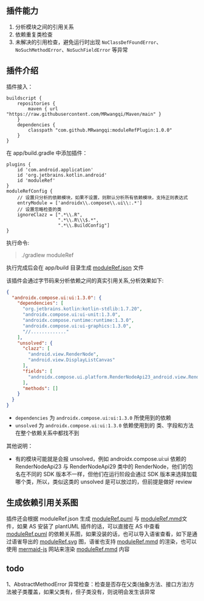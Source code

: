 ## 插件能力
1. 分析模块之间的引用关系
2. 依赖重复类检查
3. 未解决的引用检查，避免运行时出现 `NoClassDefFoundError`、`NoSuchMethodError`、`NoSuchFieldError` 等异常


## 插件介绍
插件接入：
```
buildscript {
    repositories {
        maven { url "https://raw.githubusercontent.com/MRwangqi/Maven/main" }
    }
    dependencies {
        classpath "com.github.MRwangqi:moduleRefPlugin:1.0.0"
    }
}
```
在 app/build.gradle 中添加插件：
```
plugins {
    id 'com.android.application'
    id 'org.jetbrains.kotlin.android'
    id 'moduleRef'
}
moduleRefConfig {
    // 设置只分析的依赖模块，如果不设置，则默认分析所有依赖模块，支持正则表达式
    entryModule = ['androidx\\.compose\\.ui\\:.*']
    // 设置忽略检查的类
    ignoreClazz = [".*\\.R",
                   ".*\\.R\\\$.*",
                   ".*\\.BuildConfig"]
}

```
执行命令:
> ./gradlew moduleRef 

执行完成后会在 app/build 目录生成 [moduleRef.json](./moduleRef.json) 文件

该插件会通过字节码来分析依赖之间的真实引用关系,分析效果如下:

```json
{
  "androidx.compose.ui:ui:1.3.0": {
    "dependencies": [
      "org.jetbrains.kotlin:kotlin-stdlib:1.7.20",
      "androidx.compose.ui:ui-unit:1.3.0",
      "androidx.compose.runtime:runtime:1.3.0",
      "androidx.compose.ui:ui-graphics:1.3.0",
      "//............."
    ],
    "unsolved": {
      "clazz": [
        "android.view.RenderNode",
        "android.view.DisplayListCanvas"
      ],
      "fields": [
        "androidx.compose.ui.platform.RenderNodeApi23_android.view.RenderNode"
      ],
      "methods": []
    }
  }
}
```
- `dependencies` 为 `androidx.compose.ui:ui:1.3.0` 所使用到的依赖
- `unsolved` 为 `androidx.compose.ui:ui:1.3.0` 依赖使用到的 类、字段和方法在整个依赖关系中都找不到


其他说明：
- 有的模块可能就是会报 unsolved，例如 androidx.compose.ui:ui 依赖的 RenderNodeApi23 与 RenderNodeApi29 类中的 RenderNode，他们的包名在不同的 SDK 版本不一样，但他们在运行阶段会通过 SDK 版本来选择加载哪个类，所以，类似这类的 unsolved 是可以放过的，但前提是做好 review

## 生成依赖引用关系图
插件还会根据 moduleRef.json 生成 [moduleRef.puml](./moduleRef.puml) 与 [moduleRef.mmd](./moduleRef.mmd)文件，如果 AS 安装了 plantUML 插件的话，可以直接在 AS 中查看 [moduleRef.puml](./moduleRef.puml) 的依赖关系图，如果没装的话，也可以导入语雀查看，如下是通过语雀导出的 [moduleRef.svg](./moduleRef.svg) 图，语雀也支持 [moduleRef.mmd](./moduleRef.mmd) 的渲染，也可以使用 [mermaid-js](https://mermaid-js.github.io/mermaid-live-editor/) 网站来渲染 [moduleRef.mmd](./moduleRef.mmd) 内容

## todo
1、AbstractMethodError 异常检查：检查是否存在父类(抽象方法、接口方法)方法被子类覆盖，如果父类有，但子类没有，则说明会发生该异常